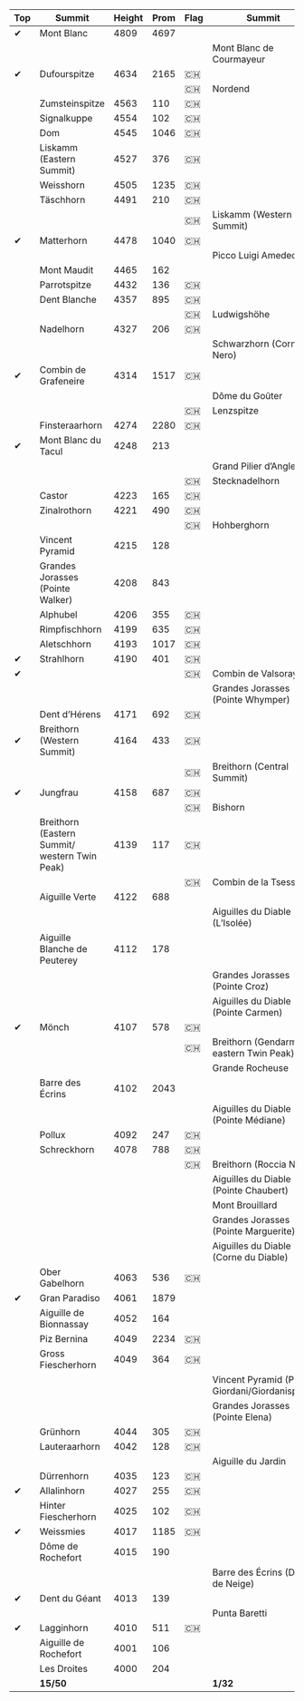 | Top | Summit | Height | Prom | Flag | Summit | Height | Prom |
| -------- | -------- | -------- | -------- | -------- | -------- | -------- | -------- |
|&#x2714;|Mont Blanc|4809|4697|||||
||||||Mont Blanc de Courmayeur|4748|18|
|&#x2714;|Dufourspitze|4634|2165|:switzerland:||||
|||||:switzerland:|Nordend|4609|94|
||Zumsteinspitze|4563|110|:switzerland:||||
||Signalkuppe|4554|102|:switzerland:||||
||Dom|4545|1046|:switzerland:||||
||Liskamm (Eastern Summit)|4527|376|:switzerland:||||
||Weisshorn|4505|1235|:switzerland:||||
||Täschhorn|4491|210|:switzerland:||||
|||||:switzerland:|Liskamm (Western Summit)|4479|62|
|&#x2714;|Matterhorn|4478|1040|:switzerland:||||
||||||Picco Luigi Amedeo|4469|54|
||Mont Maudit|4465|162|||||
||Parrotspitze|4432|136|:switzerland:||||
||Dent Blanche|4357|895|:switzerland:||||
|||||:switzerland:|Ludwigshöhe|4341|58|
||Nadelhorn|4327|206|:switzerland:||||
||||||Schwarzhorn (Corno Nero)|4322|42|
|&#x2714;|Combin de Grafeneire|4314|1517|:switzerland:||||
||||||Dôme du Goûter|4304|58|
|||||:switzerland:|Lenzspitze|4294|86|
||Finsteraarhorn|4274|2280|:switzerland:||||
|&#x2714;|Mont Blanc du Tacul|4248|213|||||
||||||Grand Pilier d’Angle|4243|35|
|||||:switzerland:|Stecknadelhorn|4241|30|
||Castor|4223|165|:switzerland:||||
||Zinalrothorn|4221|490|:switzerland:||||
|||||:switzerland:|Hohberghorn|4219|75
||Vincent Pyramid|4215|128|||||
||Grandes Jorasses (Pointe Walker)|4208|843|||||
||Alphubel|4206|355|:switzerland:||||
||Rimpfischhorn|4199|635|:switzerland:||||
||Aletschhorn|4193|1017|:switzerland:||||
|&#x2714;|Strahlhorn|4190|401|:switzerland:||||
|&#x2714;||||:switzerland:|Combin de Valsoray|4183|57|
||||||Grandes Jorasses (Pointe Whymper)|4184|51|
||Dent d’Hérens|4171|692|:switzerland:||||
|&#x2714;|Breithorn (Western Summit)|4164|433|:switzerland:||||
|||||:switzerland:|Breithorn (Central Summit)|4159|82|
|&#x2714;|Jungfrau|4158|687|:switzerland:||||
|||||:switzerland:|Bishorn|4153|95|
||Breithorn (Eastern Summit/ western Twin Peak)|4139|117|:switzerland:||||
|||||:switzerland:|Combin de la Tsessette|4134|52|
||Aiguille Verte|4122|688|||||
||||||Aiguilles du Diable (L’Isolée)|4114|36|
||Aiguille Blanche de Peuterey|4112|178|||||
||||||Grandes Jorasses (Pointe Croz)|4110|10|
||||||Aiguilles du Diable (Pointe Carmen)|4109|36|
|&#x2714;|Mönch|4107|578|:switzerland:||||
|||||:switzerland:|Breithorn (Gendarm/ eastern Twin Peak)|4106|36|
||||||Grande Rocheuse|4102|52
||Barre des Écrins|4102|2043|||||
||||||Aiguilles du Diable (Pointe Médiane)|4097|40|
||Pollux|4092|247|:switzerland:||||
||Schreckhorn|4078|788|:switzerland:||||
|||||:switzerland:|Breithorn (Roccia Nera)|4075|30|
||||||Aiguilles du Diable (Pointe Chaubert)|4074|57|
||||||Mont Brouillard|4069|39|
||||||Grandes Jorasses (Pointe Marguerite)|4065|50|
||||||Aiguilles du Diable (Corne du Diable)|4064|19|
||Ober Gabelhorn|4063|536|:switzerland:||||
|&#x2714;|Gran Paradiso|4061|1879|||||
||Aiguille de Bionnassay|4052|164|||||
||Piz Bernina|4049|2234|:switzerland:||||
||Gross Fiescherhorn|4049|364|:switzerland:||||
||||||Vincent Pyramid (Punta Giordani/Giordanispetz)|4046|5|
||||||Grandes Jorasses (Pointe Elena)|4045|10|
||Grünhorn|4044|305|:switzerland:||||
||Lauteraarhorn|4042|128|:switzerland:||||
||||||Aiguille du Jardin|4035|37|
||Dürrenhorn|4035|123|:switzerland:||||
|&#x2714;|Allalinhorn|4027|255|:switzerland:||||
||Hinter Fiescherhorn|4025|102|:switzerland:||||
|&#x2714;|Weissmies|4017|1185|:switzerland:||||
||Dôme de Rochefort|4015|190|||||
||||||Barre des Écrins (Dôme de Neige)|4015|41|
|&#x2714;|Dent du Géant|4013|139|||||
||||||Punta Baretti|4013|56|
|&#x2714;|Lagginhorn|4010|511|:switzerland:||||
||Aiguille de Rochefort|4001|106|||||
||Les Droites|4000|204|||||
||**15/50**||||**1/32**|||
